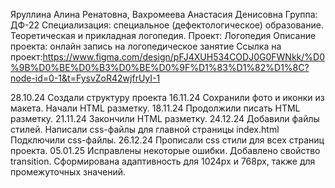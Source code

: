 Яруллина Алина Ренатовна, Вахромеева Анастасия Денисовна 
Группа: ДФ-22
Специализация: специальное (дефектологическое) образование. Теоретическая и прикладная логопедия.
Проект: Логопедия
Описание проекта: онлайн запись на логопедическое занятие
Ссылка на проект:https://www.figma.com/design/pFJ4XUH534CODJ0G0FWNkk/%D0%9B%D0%BE%D0%B3%D0%BE%D0%9F%D1%83%D1%82%D1%8C?node-id=0-1&t=FysvZoR42wjfrUyI-1

28.10.24
Создали структуру проекта
16.11.24
Сохранили фото и иконки из макета.
Начали HTML разметку.
18.11.24
Продолжили писать HTML разметку.
21.11.24
Закончили HTML разметку.
24.12.24
Добавили файлы стилей.
Написали css-файлы для главной страницы index.html
Подключили css-файлы.
26.12.24
Прописали css стили для всех страниц проекта.
05.01.25
Исправлены некоторые ошибки.
Добавлено свойство transition.
Сформирована адаптивность для 1024px и 768px, также для промежуточных значений.